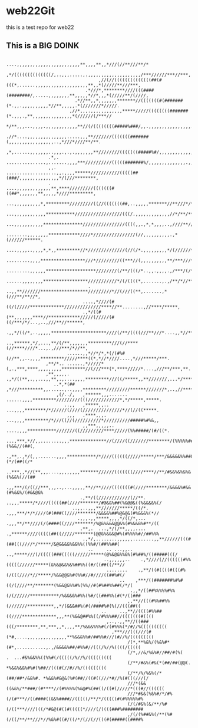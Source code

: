 # web22Git
this is a test repo for web22

## This is a BIG DOINK

                                                            ....,,,,,,,,,,,,,,,,,,,,,,,,**,,,,**,,*///(//**///**/*     
                                            ,*/((((((((((((((/,..,,,.....,.,,,,,,,,,,,,,,,,,,,,/***//////***//***,     
                                       ,//(//((((((((((((((##(#(((*,......,,,,,,,,,,,,,,,,,,,,**,,*(/////**///***,     
                                  .*///*,********////(((####(########/,.....,,,,,,,,**,,,,,*//*,,,*(/////**/(////,     
                              .*//**,,*,,,,,,,*******//(((((((#(#######(*.,,.,,,,,,,,,,*//**,,,,,.*(///////*/////.     
                            ,//*,,,.,,,,,,,,,,,,*****/////((((((((#######(*.,,,.,**,,,,,,,,,,,,,,,*(//////(/***//      
                          */**,,,...,,,,.,,,,,,,,,,,,**//(/((((((((#####%###/,,.,,,,,,,,,,,,,,,,..,/////////*****      
                       .//*....,,,,,,,,,,,,,,,.....,,,**///////(((((((#######(,,,,,,,,,,,,,,,,,..,*///*////**/**.      
                      ,*,......,,,,,,,..,,,.,.,.,,,,,,,**////////(((((((#####%#/,,,,,,,,,,,,,,,,.,//////////****.      
                    .*,.   ...............,.......,,,,***//////////(((((#######%/,,,,,,,,,,,,,,.,,/(//*/********       
                    ,,.    ...................,,.,,,,******///////////(((((##(###/,,,,,,,,,,,,,,,*/(///********,       
                    .                ....,,,,,,,,,,,,,**,****/////////(((((((#((##*,,,,,,,**,,,,,*////*********,       
                                     ...,,,,,,,,,,*,*********/////////((//(((((((##,..,,,,,*******//**///*/****.       
                                    ...,,,,,,,,,,,,***********//////////////////(((/.,,,,,,,,,,,,,//*/**/******.       
                                   ...,,,,,,,,,,,***************////////////////((((,,.,*,*,,,,..,////**//*****.       
                                 ........,,,,,,,,************////*////////////////(//,,,,,,,,,,.,*(//////******.       
                                   ....,,,,..,,,,*,*,,*********//*//////////////(//(/*.,,,,,,,,,*/(//////******        
                                   .........,,,,*****************///*/////////((***//(,,,,,,,,,,**/***///******        
                                   .........,,,,,,*******************////////(/**/(((/*..,,.,,,,.,/***/(/*//**,        
                                    ......,,,,,,,,*****************///////////*/(/((((*,.......,.,/**/*//**/**,        
                                   . ..,,**///////******************/////////*//(///((**,.......,*(///**/**//*,        
                                 ....,*////(#((/(/////*************//////////////****//**........,//****/*****,        
                                 .,*/((#(**,,,,,,,****//************/////(/////(#((/***/*/...,..,///**//******,        
                               .,,*/((/*,..,,,,,*********************////(/**/((((///**///*....,,*//**//******,        
                              ..,******,*/,...,**/(/**,,,,,,,*********///(//****(//****////*...,.,///***/*//**,        
                           ......,,*//*/*,*(/(#%#(//**,,..,,,,*********/////****((*,*//*////....,*///*****/***.        
                   ,**/*.. ......,*/////*(,.,***,****,,,,,,,,,*********//(///***(*,****/////*....,///**/***,**.        
                   ,**,,,,,.    .,*/((**,.,,...,,**,.,....,,,,*********///((/*****,,**///////,...*/*******,,,*.        
                      ..*,*(##   ,*///*********,,......,..,,,,*********/////////******///////*,..,//**********.        
                       ,(/../,   ,******,,,.......  ......,,,,*********/////////(((////////////*,*/*****,*****.        
                          ..,,   ,*****,,..          ...,,,,********/*//////(////(///////////////*//(//((*****.        
                           ,,,   .****,,,.          ...,,,,*********/*///((//(//////////*//////////#####%#%&,,         
                                 ,,***,,,,,..      ....,,,,***********///////((/////////****/////(%%#####/(#/((*.      
                                 ...,***,*//,,........,,,**************//(////((///////********/(%%%%%##/(%(%&&//(##(, 
                                   .,**,.,*/(,,.......,,,,***********/*////((((((/////*****/***/&&&&&%%##&%&&(*/(##((/*
                                  ..***,,*//(**,,,....,,,,,,,,*******//////(((((((////****//**/#&&%&%&%&(%&&%(//(##
                                 .,,***/(/((//***,,,..,...,,,,,**//**////(((((((#(////********/&&&&%#&&(#%&&%/(#&&@&%
                                .,**/((////////////(//**. ..,,,*****/*////(((((##(////*******/#@&&%##(%&@@&((%&&&&%(/
                             ..,,..,,,**///////*****/((/*. .,,,***/*/*////(#(###((////*******/&&&&%##%@&@&(#%&&&%(*//
                               .,,,.,,*****,,,,*/((/*,...  .,,,**/**////(/(####((////*******/%@&%&&&@@&%(#%&&&%#**/((
                                .**,.  ...,*/(/**,,,,....  .,******////(((((##((/////*******(@@&%&&&@#%(#%%%%#//##%%%
                                 .,*/,........,,,,,,........,,**//////(((#(##(((////*/*****/&@&&&&%&&%%((%%#/(##%%##(
                                   ..     .. ...,,..  ..,*****///(/(((((###(((((//////*****(@%&@&%%&%(#%##%/((#####(((/
                                         ..,,,,,,..    .,*////(//((((((#%%(((((//////*****(&%&@&&%&%##%%((#/((##((/**//
                                          ........    .,**/((#((((#(((#%(/(((////*//*****/%&&@@&%#(%%#//#////((##%#(/
                                               ..    ,***/((#######%#%#((/(////**/*******(%&&@&%%#%(%%//#(#%##%%##(/*/(
                                                   .,,*/((##%%%%%#%%(/(//////***********/%&&&&%#%%(%#/((###%%(#(*/((###
                                       .          ,,**//(((#%%##%%(///////**********,,*/(&&&##%(#(/####%#(%(//(((##((
                                        ..     ..,**//((((#%%##((////*************,,,**(%&&@##%%((/#%%%##//(((((((#((((
                                          ,..,.,,**//((###(((/********,**,***,,*,,,,**/%&&&%%%#(/(#%%%(*/#//%((((((((((
                                            ,***///(((///(#(*#,....,,,,,,,,,,,,,,,**%&&&%%#/##%%#///(#//%/(((((((((
                                                  /(*,**%&%/(%&%#*(#*,...........,.,/&&&&%##/#%%#//(((/%//%((((/(((((
                                                  (/*,//&/%&%#//##/#(%(    .  ...#&%&&%%((%%#(/(((((/%//%/(((((((((
                                                  (/**/#&%(#&(*(##/##(@@(.     *%&&%&&%#%#(%##//(((#(//#//%/(((((((((
                                                  (/**/%/%&%(/*(##/##*/&&%#. *%&&%#&@&(%#(##//((#((///*#//%(#(((///(/
                                                  ///*(&&((&&%/**###/(#****//(#%%%%(%&@#%(##((/((#(/////*(((#//((((((
                                                  ///*#&&(%&%#/*/#%(/(#***//((####((&&%####//(((((/**/*/(((((#(#%%%%%#%
                                                  (/(/#&%(&/**/%#(/((***////(((/*#&@(#((#(((((*////(/((((###%########
                                                  ,/(/(%##&%(/**(%#(/((/**/**///*//%&%#((#/((/*/(//(//(((#(#####((####%

   
